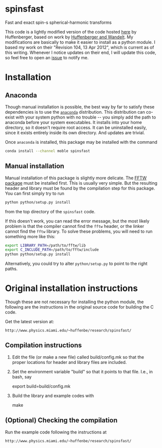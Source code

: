 # spinsfast
Fast and exact spin-s spherical-harmonic transforms

This code is a lightly modified version of the code hosted
[here](http://astrophysics.physics.fsu.edu/~huffenbe/research/spinsfast/index.html)
by Huffenberger, based on work by
[Huffenberger and Wandelt](http://stacks.iop.org/0067-0049/189/255).  My
modifications are basically to make it easier to install as a python module.  I
based my work on their "Revision 104, 13 Apr 2012", which is current as of this
writing.  Whenever I notice updates on their end, I will update this code, so
feel free to open an [issue](https://github.com/moble/spinsfast/issues) to
notify me.

# Installation

## Anaconda

Though manual installation is possible, the best way by far to satisfy these
dependencies is to use the [`anaconda`](http://continuum.io/downloads)
distribution.  This distribution can co-exist with your system python with no
trouble -- you simply add the path to anaconda before your system executables.
It installs into your home directory, so it doesn't require root access.  It
can be uninstalled easily, since it exists entirely inside its own directory.
And updates are trivial.

Once `anaconda` is installed, this package may be installed with the command

```bash
conda install --channel moble spinsfast
```

## Manual installation

Manual installation of this package is slightly more delicate.  The
[FFTW package](http://www.fftw.org/) must be installed first.  This is usually
very simple.  But the resulting header and library must be found by the
compilation step for this package.  You can first simply try to run

```bash
python python/setup.py install
```

from the top directory of the `spinsfast` code.

If this doesn't work, you can read the error message, but the most likely
problem is that the compiler cannot find the `fftw` header, or the linker
cannot find the `fftw` library.  To solve these problems, you will need to run
something more like this:

```bash
export LIBRARY_PATH=/path/to/fftw/lib
export C_INCLUDE_PATH=/path/to/fftw/include
python python/setup.py install
```

Alternatively, you could try to alter `python/setup.py` to point to the right
paths.


# Original installation instructions

Though these are not necessary for installing the python module, the following
are the instructions in the original source code for building the C code.

Get the latest version at:

    http://www.physics.miami.edu/~huffenbe/research/spinsfast/

## Compilation instructions

  1. Edit the file (or make a new file) called build/config.mk so that the proper locations for header and library files are included.

  2. Set the environment variable "build" so that it points to that file. I.e., in bash, say

        export build=build/config.mk 

  3. Build the library and example codes with 

        make

## (Optional) Checking the compilation

Run the example code following the instructions at 

    http://www.physics.miami.edu/~huffenbe/research/spinsfast/
